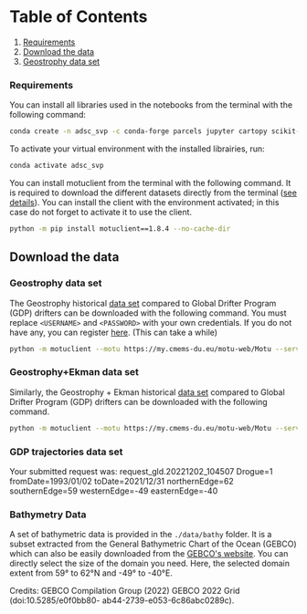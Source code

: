 # Table of Contents
1. [Requirements](#example)
2. [Download the data](#example2)
3. [Geostrophy data set](#third-example)


### Requirements

You can install all libraries used in the notebooks from the terminal with the following command:

```bash
conda create -n adsc_svp -c conda-forge parcels jupyter cartopy scikit-learn seaborn
```

To activate your virtual environment with the installed librairies, run:

```bash
conda activate adsc_svp
```

You can install motuclient from the terminal with the following command. It is required to download the different datasets directly from the terminal ([see details](https://help.marine.copernicus.eu/en/articles/4796533-what-are-the-motu-apis)). You can install the client with the environment activated; in this case do not forget to activate it to use the client.

```bash
python -m pip install motuclient==1.8.4 --no-cache-dir
```

## Download the data

### Geostrophy data set

The Geostrophy historical [data set](https://doi.org/10.48670/moi-00148) compared to Global Drifter Program (GDP) drifters can be downloaded with the following command. You must replace ```<USERNAME>``` and ```<PASSWORD>``` with your own credentials. If you do not have any, you can register [here](https://data.marine.copernicus.eu/register).
(This can take a while)

```bash
python -m motuclient --motu https://my.cmems-du.eu/motu-web/Motu --service-id SEALEVEL_GLO_PHY_L4_MY_008_047-TDS --product-id cmems_obs-sl_glo_phy-ssh_my_allsat-l4-duacs-0.25deg_P1D --longitude-min -49 --longitude-max -40 --latitude-min 59 --latitude-max 62 --date-min "1993-01-02 00:00:00" --date-max "2021-12-31 23:59:59" --variable ugos --variable vgos --out-dir ./data/ADSC/ --out-name geo_daily_gdp.nc --user <USERNAME> --pwd <PASSWORD>
```

### Geostrophy+Ekman data set

Similarly, the Geostrophy + Ekman historical [data set](https://doi.org/10.48670/moi-00050) compared to Global Drifter Program (GDP) drifters can be downloaded with the following command.

```bash
python -m motuclient --motu https://my.cmems-du.eu/motu-web/Motu --service-id MULTIOBS_GLO_PHY_REP_015_004-TDS --product-id dataset-uv-rep-daily --longitude-min -49 --longitude-max -40 --latitude-min 59 --latitude-max 62 --date-min "1993-01-02 00:00:00" --date-max "2021-12-31 23:59:59" --depth-min 15 --depth-max 15 --variable uo --variable vo --out-dir ./data/ADSC/ --out-name geo_ekman_daily_gdp.nc --user <USERNAME> --pwd <PASSWORD>
```

### GDP trajectories data set

Your submitted request was: request_gld.20221202_104507
Drogue=1
fromDate=1993/01/02
toDate=2021/12/31
northernEdge=62
southernEdge=59
westernEdge=-49
easternEdge=-40


### Bathymetry Data

A set of bathymetric data is provided in the ```./data/bathy``` folder. It is a subset extracted from the General Bathymetric Chart of the Ocean (GEBCO) which can also be easily downloaded from the [GEBCO's website](https://download.gebco.net).
You can directly select the size of the domain you need. Here, the selected domain extent from 59° to 62°N and -49° to -40°E.

Credits: GEBCO Compilation Group (2022) GEBCO 2022 Grid (doi:10.5285/e0f0bb80- ab44-2739-e053-6c86abc0289c).
